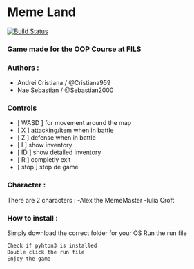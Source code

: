 
# Meme Land 

[![Build Status](https://travis-ci.org/joemccann/dillinger.svg?branch=master)](https://travis-ci.org/joemccann/dillinger)

### Game made for the OOP Course at FILS ###

### Authors :
- Andrei Cristiana / @Cristiana959
- Nae Sebastian / @Sebastian2000

### Controls
 - [ WASD ]  for movement around the map
 - [ X ]  attacking/item when in battle
 - [ Z ] defense when in battle
 - [ I ]  show inventory
 - [ ID ] show detailed inventory
 - [ R ] completly exit
 - [ stop ] stop de game

### Character : 
There are 2 characters : 
-Alex the MemeMaster 
-Iulia Croft

### How to install : 
Simply download the correct folder for your OS
Run the run file

```sh
Check if pyhton3 is installed
Double click the run file
Enjoy the game
```


